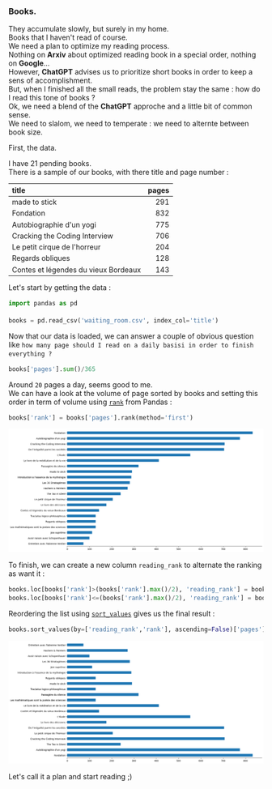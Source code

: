 ### Books.

They accumulate slowly, but surely in my home.  
Books that I haven't read of course.  
We need a plan to optimize my reading process.  
Nothing on **Arxiv** about optimized reading book in a special order, nothing on **Google**...  
However, **ChatGPT** advises us to prioritize short books in order to keep a sens of accomplishment.  
But, when I finished all the small reads, the problem stay the same : how do I read this tone of books ?  
Ok, we need a blend of the **ChatGPT** approche and a little bit of common sense.  
We need to slalom, we need to temperate : we need to alternte between book size.  

First, the data.

I have 21 pending books.  
There is a sample of our books, with there title and page number :

| title                                         |   pages |
|:----------------------------------------------|--------:|
| made to stick                                 |     291 |
| Fondation                                     |     832 |
| Autobiographie d'un yogi                      |     775 |
| Cracking the Coding Interview                 |     706 |
| Le petit cirque de l'horreur                  |     204 |
| Regards obliques                              |     128 |
| Contes et légendes du vieux Bordeaux          |     143 |

Let's start by getting the data :

```python
import pandas as pd

books = pd.read_csv('waiting_room.csv', index_col='title')
```

Now that our data is loaded, we can answer a couple of obvious question like `how many page should I read on a daily basisi in order to finish everything ?`

```python
books['pages'].sum()/365
```

Around `20` pages a day, seems good to me.  
We can have a look at the volume of page sorted by books and setting this order in term of volume using [`rank`](https://pandas.pydata.org/docs/reference/api/pandas.DataFrame.rank.html) from Pandas :

```python
books['rank'] = books['pages'].rank(method='first')
```

![](misc/books_rank.png)

To finish, we can create a new column `reading_rank` to alternate the ranking as want it :

```python
books.loc[books['rank']>(books['rank'].max()/2), 'reading_rank'] = books[books['rank']>(books['rank'].max()/2)]['pages'].rank(method='first')
books.loc[books['rank']<=(books['rank'].max()/2), 'reading_rank'] = books[books['rank']<=(books['rank'].max()/2)]['pages'].rank(method='first')
```

Reordering the list using [`sort_values`](https://pandas.pydata.org/docs/reference/api/pandas.DataFrame.sort_values.html) gives us the final result :

```python
books.sort_values(by=['reading_rank','rank'], ascending=False)['pages']
```

![](misc/books_reranked.png)

Let's call it a plan and start reading ;)
